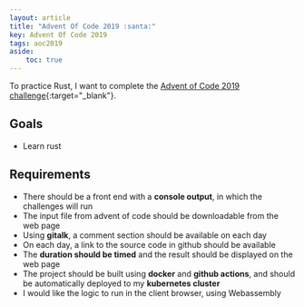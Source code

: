 ```yaml
---
layout: article
title: "Advent Of Code 2019 :santa:"
key: Advent Of Code 2019
tags: aoc2019
aside:
    toc: true
---
```


To practice Rust, I want to complete the [Advent of Code 2019 challenge](https://adventofcode.com/2019){:target="_blank"}.

<!--more-->

## Goals

- Learn rust

## Requirements

- There should be a front end with a **console output**, in which the challenges will run
- The input file from advent of code should be downloadable from the web page
- Using **gitalk**, a comment section should be available on each day
- On each day, a link to the source code in github should be available
- The **duration should be timed** and the result should be displayed on the web page
- The project should be built using **docker** and **github actions**, and should be automatically deployed to my **kubernetes cluster**
- I would like the logic to run in the client browser, using Webassembly
